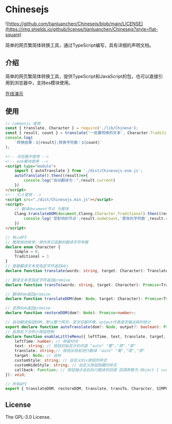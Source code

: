 # Chinesejs

![https://github.com/tianluanchen/Chinesejs/blob/main/LICENSE](https://img.shields.io/github/license/tianluanchen/Chinesejs?style=flat-square)

简单的网页繁简体转换工具，通过TypeScript编写，具有详细的声明文档。

## 介绍

简单的网页繁简体转换工具，提供TypeScript和JavaScript的包，也可以直接引用到浏览器中，支持es模块使用。

[在线演示](https://tianluanchen.github.io/Chinesejs/)

## 使用

```javascript
// commonjs 使用
const { translate, Character } = require('./lib/Chinese');
const { result, count } = translate('一些要转换的文本', Character.Traditional);
console.log(
    `转换结果：${result};转换字符数：${count}`
);

```
```html
<!-- 浏览器中使用 -->
<!-- es6模块使用 -->
<script type="module">
    import { autoTranslate } from './dist/Chinesejs.esm.js';
    autoTranslate().then((result)=>{
        console.log("自动翻译为：",result.current)
    })
</script>
<!-- 引入使用 -->
<script src="./dist/Chinesejs.min.js"></script>
<script>
    // 翻译document节点 为繁体
    Clang.translateDOM(document,Clanng.Character.Traditional).then((result)=>{
        console.log('受影响的节点',result.nodeCount,'更改的字符数',result.charCount)
    })
</script>
```
```typescript
// 核心API
// 繁简体的枚举，用作其它函数的翻译字符参数
declare enum Character {
    Simple = 0,
    Traditional = 1
}
// 直接翻译文本至指定字符返回obj
declare function translate(words: string, target: Character): TranslateResult;

// 翻译文本至指定字符返回promise
declare function transTo(words: string, target: Character): Promise<TranslateResult>;

// 翻译dom返回promise
declare function translateDOM(dom: Node, target: Character): Promise<TranslateDOMRecord>;

// 还原dom返回promise
declare function restoreDOM(dom?: Node): Promise<number>;

// 自动翻译指定DOM，默认整个网页，至浏览器环境，output代表是否输出耗时统计
export declare function autoTranslate(dom?: Node, output?: boolean): Promise<AutoTransRecord>;
// 启用右下方的小按钮控制
declare function enableLittleMenu({ leftTime, text, translate, target, customStyle, customHideStyle, callback }: {
    leftTime: number; // 停留时间
    text: string; // 按钮初始显示的内容 "auto" "繁","简","原"
    translate: string;// 按钮出现前进行翻译 "auto" "繁","简","原"
    target: Node; // 目标
    customStyle: string; // 自定义div按钮的样式
    customHideStyle: string; // 自定义按钮隐藏的样式
    callback: Function; // 按钮被点击后执行翻译的回调 回调参数为 Object { current,nodeCount,charCount }
}): void;

// 所有API
export { translateDOM, restoreDOM, translate, transTo, Character, SIMPLE, TRADITIONAL, autoTranslate, enableLittleMenu };
```

## License

The GPL-3.0 License.
